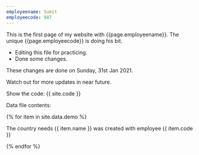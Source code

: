```yaml
---
employeename: Sumit
employeecode: 987
---
```



This is the first page of my website with {{page.employeename}}. The unique {{page.employeecode}} is doing his bit.

- Editing this file for practicing. 
- Done some changes. 

These changes are done on Sunday, 31st Jan 2021.

Watch out for more updates in near future.

Show the code: {{ site.code }}

Data file contents:

{% for item in site.data.demo %}

The country needs {{ item.name }} was created with employee {{ item.code }}

{% endfor %}
